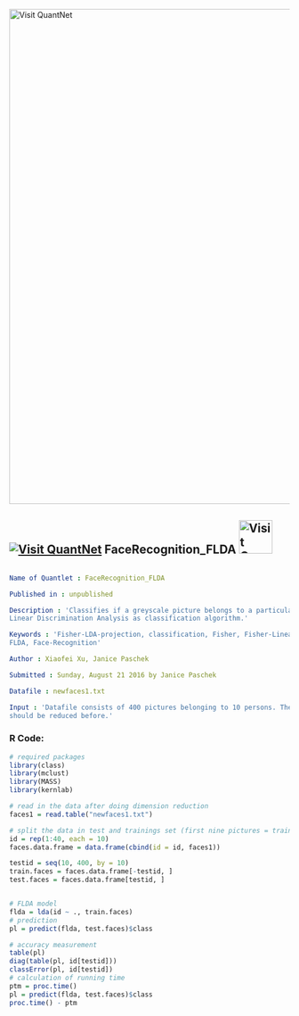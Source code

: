 
[<img src="https://github.com/QuantLet/Styleguide-and-FAQ/blob/master/pictures/banner.png" width="888" alt="Visit QuantNet">](http://quantlet.de/)

## [<img src="https://github.com/QuantLet/Styleguide-and-FAQ/blob/master/pictures/qloqo.png" alt="Visit QuantNet">](http://quantlet.de/) **FaceRecognition_FLDA** [<img src="https://github.com/QuantLet/Styleguide-and-FAQ/blob/master/pictures/QN2.png" width="60" alt="Visit QuantNet 2.0">](http://quantlet.de/)

```yaml

Name of Quantlet : FaceRecognition_FLDA

Published in : unpublished

Description : 'Classifies if a greyscale picture belongs to a particular person by using Fisher
Linear Discrimination Analysis as classification algorithm.'

Keywords : 'Fisher-LDA-projection, classification, Fisher, Fisher-Linear-Discriminant-Analysis,
FLDA, Face-Recognition'

Author : Xiaofei Xu, Janice Paschek

Submitted : Sunday, August 21 2016 by Janice Paschek

Datafile : newfaces1.txt

Input : 'Datafile consists of 400 pictures belonging to 10 persons. The dimension for the images
should be reduced before.'

```


### R Code:
```r
# required packages
library(class)
library(mclust)
library(MASS)
library(kernlab)

# read in the data after doing dimension reduction
faces1 = read.table("newfaces1.txt")

# split the data in test and trainings set (first nine pictures = train, last picture = test)
id = rep(1:40, each = 10)
faces.data.frame = data.frame(cbind(id = id, faces1))

testid = seq(10, 400, by = 10)
train.faces = faces.data.frame[-testid, ]
test.faces = faces.data.frame[testid, ]


# FLDA model
flda = lda(id ~ ., train.faces)
# prediction
pl = predict(flda, test.faces)$class

# accuracy measurement
table(pl)
diag(table(pl, id[testid]))
classError(pl, id[testid])
# calculation of running time
ptm = proc.time()
pl = predict(flda, test.faces)$class
proc.time() - ptm 

```
